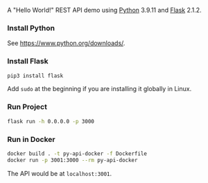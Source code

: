 A "Hello World!" REST API demo using [Python](https://www.python.org/) 3.9.11 and [Flask](https://flask.palletsprojects.com/en/2.1.x/) 2.1.2.

### Install Python

See https://www.python.org/downloads/.

### Install Flask

```bash
pip3 install flask
```

Add ```sudo``` at the beginning if you are installing it globally in Linux.

### Run Project

```bash
flask run -h 0.0.0.0 -p 3000
```

### Run in Docker

```bash
docker build . -t py-api-docker -f Dockerfile
docker run -p 3001:3000 --rm py-api-docker
```

The API would be at ```localhost:3001```.
